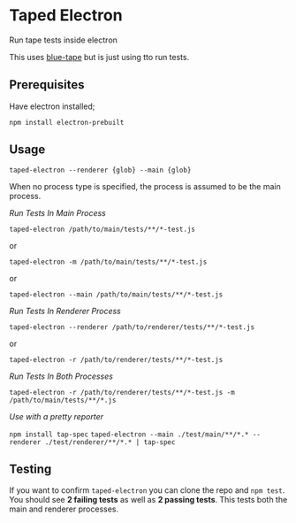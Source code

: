 # Taped Electron

Run tape tests inside electron

This uses [blue-tape](https://github.com/spion/blue-tape) but is
just using tto run tests.

## Prerequisites

Have electron installed;

`npm install electron-prebuilt`

## Usage

`taped-electron --renderer {glob} --main {glob}`

When no process type is specified, the process is assumed to be the main process.

*Run Tests In Main Process*

`taped-electron /path/to/main/tests/**/*-test.js`

or

`taped-electron -m /path/to/main/tests/**/*-test.js`

or

`taped-electron --main /path/to/main/tests/**/*-test.js`

*Run Tests In Renderer Process*

`taped-electron --renderer /path/to/renderer/tests/**/*-test.js`

or

`taped-electron -r /path/to/renderer/tests/**/*-test.js`


*Run Tests In Both Processes*

`taped-electron -r /path/to/renderer/tests/**/*-test.js -m /path/to/main/tests/**/*.js`

*Use with a pretty reporter*

`npm install tap-spec`
`taped-electron --main ./test/main/**/*.* --renderer ./test/renderer/**/*.* | tap-spec`

## Testing 

If you want to confirm `taped-electron` you can clone the repo and `npm test`. You should see **2 failing tests** as well as **2 passing tests**.
This tests both the main and renderer processes.
